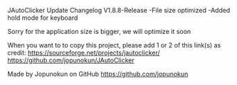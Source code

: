JAutoClicker Update Changelog V1.8.8-Release
-File size optimized
-Added hold mode for keyboard

Sorry for the application size is bigger, we will optimize it soon

When you want to to copy this project, please add 1 or 2 of this link(s) as credit:
https://sourceforge.net/projects/jautoclicker/
https://github.com/jopunokun/JAutoClicker

Made by Jopunokun on GitHub
https://github.com/jopunokun